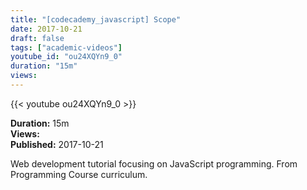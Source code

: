 ```yaml
---
title: "[codecademy_javascript] Scope"
date: 2017-10-21
draft: false
tags: ["academic-videos"]
youtube_id: "ou24XQYn9_0"
duration: "15m"
views: 
---
```


{{< youtube ou24XQYn9_0 >}}

**Duration:** 15m  
**Views:**   
**Published:** 2017-10-21

Web development tutorial focusing on JavaScript programming. From Programming Course curriculum.
